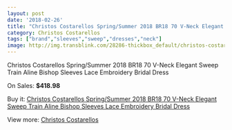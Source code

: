 ```yaml
---
layout: post
date: '2018-02-26'
title: "Christos Costarellos Spring/Summer 2018 BR18 70 V-Neck Elegant Sweep Train Aline Bishop Sleeves Lace Embroidery Bridal Dress"
category: Christos Costarellos
tags: ["brand","sleeves","sweep","dresses","neck"]
image: http://img.transblink.com/28286-thickbox_default/christos-costarellos-spring-summer-2018-br18-70-v-neck-elegant-sweep-train-aline-bishop-sleeves-lace-embroidery-bridal-dress.jpg
---
```

Christos Costarellos Spring/Summer 2018 BR18 70 V-Neck Elegant Sweep Train Aline Bishop Sleeves Lace Embroidery Bridal Dress

On Sales: **$418.98**
<a href="https://www.transblink.com/en/christos-costarellos/9258-christos-costarellos-spring-summer-2018-br18-70-v-neck-elegant-sweep-train-aline-bishop-sleeves-lace-embroidery-bridal-dress.html"><amp-img layout="responsive" width="600" height="600" src="//img.transblink.com/28286-thickbox_default/christos-costarellos-spring-summer-2018-br18-70-v-neck-elegant-sweep-train-aline-bishop-sleeves-lace-embroidery-bridal-dress.jpg" alt="Christos Costarellos Spring/Summer 2018 BR18 70 V-Neck Elegant Sweep Train Aline Bishop Sleeves Lace Embroidery Bridal Dress 0" /></a>
<a href="https://www.transblink.com/en/christos-costarellos/9258-christos-costarellos-spring-summer-2018-br18-70-v-neck-elegant-sweep-train-aline-bishop-sleeves-lace-embroidery-bridal-dress.html"><amp-img layout="responsive" width="600" height="600" src="//img.transblink.com/28288-thickbox_default/christos-costarellos-spring-summer-2018-br18-70-v-neck-elegant-sweep-train-aline-bishop-sleeves-lace-embroidery-bridal-dress.jpg" alt="Christos Costarellos Spring/Summer 2018 BR18 70 V-Neck Elegant Sweep Train Aline Bishop Sleeves Lace Embroidery Bridal Dress 1" /></a>
<a href="https://www.transblink.com/en/christos-costarellos/9258-christos-costarellos-spring-summer-2018-br18-70-v-neck-elegant-sweep-train-aline-bishop-sleeves-lace-embroidery-bridal-dress.html"><amp-img layout="responsive" width="600" height="600" src="//img.transblink.com/28287-thickbox_default/christos-costarellos-spring-summer-2018-br18-70-v-neck-elegant-sweep-train-aline-bishop-sleeves-lace-embroidery-bridal-dress.jpg" alt="Christos Costarellos Spring/Summer 2018 BR18 70 V-Neck Elegant Sweep Train Aline Bishop Sleeves Lace Embroidery Bridal Dress 2" /></a>

Buy it: [Christos Costarellos Spring/Summer 2018 BR18 70 V-Neck Elegant Sweep Train Aline Bishop Sleeves Lace Embroidery Bridal Dress](https://www.transblink.com/en/christos-costarellos/9258-christos-costarellos-spring-summer-2018-br18-70-v-neck-elegant-sweep-train-aline-bishop-sleeves-lace-embroidery-bridal-dress.html "Christos Costarellos Spring/Summer 2018 BR18 70 V-Neck Elegant Sweep Train Aline Bishop Sleeves Lace Embroidery Bridal Dress")

View more: [Christos Costarellos](https://www.transblink.com/en/79-christos-costarellos "Christos Costarellos")